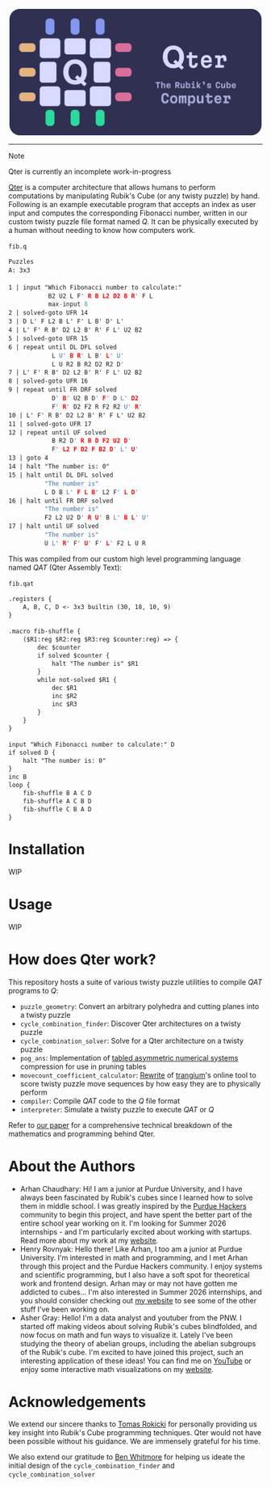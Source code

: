 <p align="center">
    <img src="media/readme/Header.png" width="500" alt="The Qter logo">
</p>
<hr>

> [!NOTE]
> Qter is currently an incomplete work-in-progress

[Qter](https://qter.arhan.sh/) is a computer architecture that allows humans to perform computations by manipulating Rubik's Cube (or any twisty puzzle) by hand. Following is an example executable program that accepts an index as user input and computes the corresponding Fibonacci number, written in our custom twisty puzzle file format named *Q*. It can be physically executed by a human without needing to know how computers work.

`fib.q`
<!-- some alternatives: clarity cl el janet lfe lean nlogo opa pact promela scilab -->
```l
Puzzles
A: 3x3

1 | input "Which Fibonacci number to calculate:"
           B2 U2 L F' R B L2 D2 B R' F L
           max-input 8
2 | solved-goto UFR 14
3 | D L' F L2 B L' F' L B' D' L'
4 | L' F' R B' D2 L2 B' R' F L' U2 B2
5 | solved-goto UFR 15
6 | repeat until DL DFL solved
            L U' B R' L B' L' U'
            L U R2 B R2 D2 R2 D'
7 | L' F' R B' D2 L2 B' R' F L' U2 B2
8 | solved-goto UFR 16
9 | repeat until FR DRF solved
            D' B' U2 B D' F' D L' D2
            F' R' D2 F2 R F2 R2 U' R'
10 | L' F' R B' D2 L2 B' R' F L' U2 B2
11 | solved-goto UFR 17
12 | repeat until UF solved
            B R2 D' R B D F2 U2 D'
            F' L2 F D2 F B2 D' L' U'
13 | goto 4
14 | halt "The number is: 0"
15 | halt until DL DFL solved
          "The number is"
          L D B L' F L B' L2 F' L D'
16 | halt until FR DRF solved
          "The number is"
          F2 L2 U2 D' R U' B L' B L' U'
17 | halt until UF solved
          "The number is"
          U L' R' F' U' F' L' F2 L U R
```

This was compiled from our custom high level programming language named *QAT* (Qter Assembly Text):

`fib.qat`

```janet
.registers {
    A, B, C, D <- 3x3 builtin (30, 18, 10, 9)
}

.macro fib-shuffle {
    ($R1:reg $R2:reg $R3:reg $counter:reg) => {
        dec $counter
        if solved $counter {
            halt "The number is" $R1
        }
        while not-solved $R1 {
            dec $R1
            inc $R2
            inc $R3
        }
    }
}

input "Which Fibonacci number to calculate:" D
if solved D {
    halt "The number is: 0"
}
inc B
loop {
    fib-shuffle B A C D
    fib-shuffle A C B D
    fib-shuffle C B A D
}
```

# Installation

WIP

# Usage

WIP

# How does Qter work?

This repository hosts a suite of various twisty puzzle utilities to compile *QAT* programs to *Q*:

- `puzzle_geometry`: Convert an arbitrary polyhedra and cutting planes into a twisty puzzle
- `cycle_combination_finder`: Discover Qter architectures on a twisty puzzle
- `cycle_combination_solver`: Solve for a Qter architecture on a twisty puzzle
- `pog_ans`: Implementation of [tabled asymmetric numerical systems](https://en.wikipedia.org/wiki/Asymmetric_numeral_systems#Tabled_variant_(tANS)) compression for use in pruning tables
- `movecount_coefficient_calculator`: [Rewrite](https://www.speedsolving.com/threads/movecount-coefficient-calculator-online-tool-to-evaluate-the-speed-of-3x3-algorithms.79025/) of [trangium](https://github.com/trangium)'s online tool to score twisty puzzle move sequences by how easy they are to physically perform
- `compiler`: Compile *QAT* code to the *Q* file format
- `interpreter`: Simulate a twisty puzzle to execute *QAT* or *Q*

Refer to [our paper](https://qter.arhan.sh/paper.pdf) for a comprehensive technical breakdown of the mathematics and programming behind Qter.

# About the Authors

- Arhan Chaudhary: Hi! I am a junior at Purdue University, and I have always been fascinated by Rubik's cubes since I learned how to solve them in middle school. I was greatly inspired by the [Purdue Hackers](https://www.purduehackers.com/) community to begin this project, and have spent the better part of the entire school year working on it. I'm looking for Summer 2026 internships - and I'm particularly excited about working with startups. Read more about my work at my [website](https://arhan.sh/).
- Henry Rovnyak: Hello there! Like Arhan, I too am a junior at Purdue University. I'm interested in math and programming, and I met Arhan through this project and the Purdue Hackers community. I enjoy systems and scientific programming, but I also have a soft spot for theoretical work and frontend design. Arhan may or may not have gotten me addicted to cubes... I'm also interested in Summer 2026 internships, and you should consider checking out [my website](https://hrovnyak.gitlab.io/) to see some of the other stuff I've been working on.
- Asher Gray: Hello! I'm a data analyst and youtuber from the PNW. I started off making videos about solving Rubik's cubes blindfolded, and now focus on math and fun ways to visualize it. Lately I've been studying the theory of abelian groups, including the abelian subgroups of the Rubik's cube. I'm excited to have joined this project, such an interesting application of these ideas! You can find me on [YouTube](https://m.youtube.com/channel/UCJZt93WO-evfsfi7YlVmrQA) or enjoy some interactive math visualizations on my [website](https://thegraycuber.github.io/).

# Acknowledgements

We extend our sincere thanks to [Tomas Rokicki](https://github.com/rokicki) for personally providing us key insight into Rubik's Cube programming techniques. Qter would not have been possible without his guidance. We are immensely grateful for his time.

We also extend our gratitude to [Ben Whitmore](https://github.com/benwh1) for helping us ideate the initial design of the `cycle_combination_finder` and `cycle_combination_solver`
